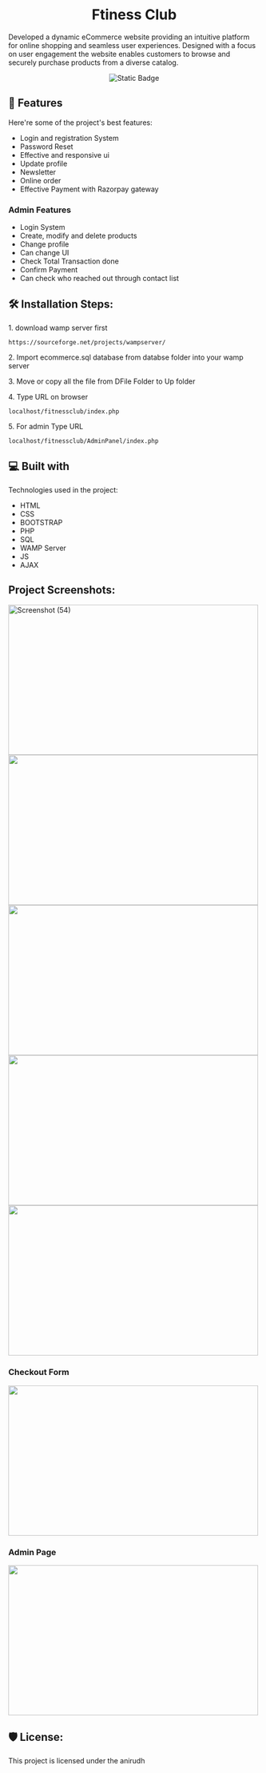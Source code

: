 <h1 align="center" id="title">Ftiness Club</h1>

<p id="description">Developed a dynamic eCommerce website providing an intuitive platform for online shopping and seamless user experiences. Designed with a focus on user engagement the website enables customers to browse  and securely purchase products from a diverse catalog.</p>

<p align="center"><img alt="Static Badge" src="https://img.shields.io/badge/any_text-you_like-blue"></p>


  
  
<h2>🧐 Features</h2>

Here're some of the project's best features:

*   Login and registration System
*   Password Reset
*   Effective and responsive ui
*   Update profile
*   Newsletter
*   Online order
*   Effective Payment with Razorpay gateway


<h3>Admin Features</h3>

* Login System
* Create, modify and delete products 
* Change profile
* Can change UI 
* Check Total Transaction done
* Confirm Payment
* Can check who reached out through contact list


<h2>🛠️ Installation Steps:</h2>

<p>1. download wamp server first</p>

```
https://sourceforge.net/projects/wampserver/
```

<p>2. Import ecommerce.sql database from databse folder into your wamp server</p>

<p>3. Move or copy all the file from DFile Folder to Up folder</p>

<p>4. Type URL on browser</p>

```
localhost/fitnessclub/index.php
```

<p>5. For admin Type URL</p>

```
localhost/fitnessclub/AdminPanel/index.php
```

  
  
<h2>💻 Built with</h2>

Technologies used in the project:

*   HTML
*   CSS
*   BOOTSTRAP
*   PHP
*   SQL
*   WAMP Server
*   JS
*   AJAX


<h2>Project Screenshots:</h2>

<img src="https://github.com/abhay404science/Fitness-club/assets/173938121/63273617-6bd2-4137-b676-2043a497d97f" alt="Screenshot (54)" width="500" height="300" />

<img src = "https://github.com/abhay404science/Fitness-club/assets/173938121/7cf13d85-ef24-4243-9a16-1f82a6838208" width="500" height="300">

<img src = "https://github.com/abhay404science/Fitness-club/assets/173938121/341f7505-3f7b-45d8-b922-bb7574468284" width="500" height="300">

<img src = "https://github.com/abhay404science/Fitness-club/assets/173938121/dfe7aea1-8ed2-47d9-9a9e-d1ae20935082" width="500" height="300">

<img src = "https://github.com/abhay404science/Fitness-club/assets/173938121/19e00a91-12c7-4821-a2af-d08233c9485b" width="500" height="300">

<h3>Checkout Form</h3>

<img src = "https://github.com/Aniikr8/Fitness-Club/assets/74367440/25b1219a-ba53-4951-b08f-fe414bfed6fb" width="500" height="300">


<h3>Admin Page</h3>

<img src = "https://github.com/abhay404science/Fitness-club/assets/173938121/6fc56735-df58-4e02-8fb1-95280dff3e4a" width="500" height="300">





<h2>🛡️ License:</h2>

This project is licensed under the anirudh
